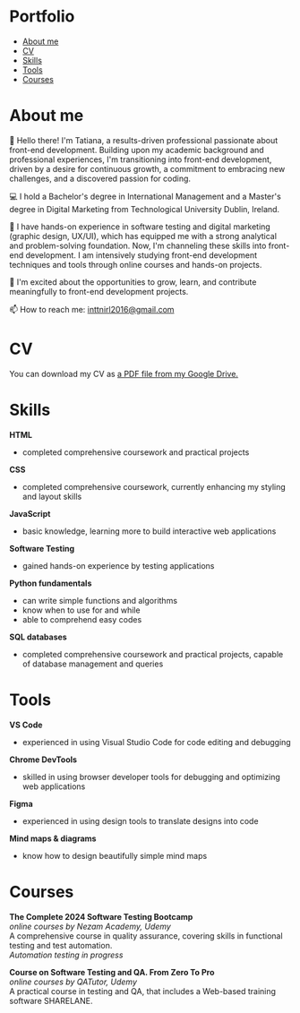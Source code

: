 # Portfolio
- [About me](#about-me)
- [CV](#cv)
- [Skills](#skills)
- [Tools](#tools)
- [Courses](#courses)


  
# About me

👋 Hello there! I'm Tatiana, a results-driven professional passionate about front-end development. Building upon my academic background and professional experiences, I'm transitioning into front-end development, driven by a desire for continuous growth, a commitment to embracing new challenges, and a discovered passion for coding.

💻 I hold a Bachelor's degree in International Management and a Master's degree in Digital Marketing from Technological University Dublin, Ireland.

🌟 I have hands-on experience in software testing and digital marketing (graphic design, UX/UI), which has equipped me with a strong analytical and problem-solving foundation. Now, I'm channeling these skills into front-end development. I am intensively studying front-end development techniques and tools through online courses and hands-on projects.

🚀 I'm excited about the opportunities to grow, learn, and contribute meaningfully to front-end development projects.

📫 How to reach me: inttnirl2016@gmail.com

# CV

You can download my CV as [a PDF file from my Google Drive.](https://drive.google.com/file/d/1e75PAAs8WA9ZALiBxkvfz4R-dqAVd3Yi/view?usp=share_link)

# Skills

**HTML**

- completed comprehensive coursework and practical projects

**CSS**

- completed comprehensive coursework, currently enhancing my styling and layout skills

**JavaScript**

- basic knowledge, learning more to build interactive web applications

**Software Testing**

- gained hands-on experience by testing applications

**Python fundamentals**

- can write simple functions and algorithms
- know when to use for and while
- able to comprehend easy codes

**SQL databases**

- completed comprehensive coursework and practical projects, capable of database management and queries


# Tools
  
**VS Code**
- experienced in using Visual Studio Code for code editing and debugging

**Chrome DevTools**
- skilled in using browser developer tools for debugging and optimizing web applications

**Figma**
- experienced in using design tools to translate designs into code

**Mind maps & diagrams**
- know how to design beautifully simple mind maps

# Courses

**The Complete 2024 Software Testing Bootcamp**  
_online courses by Nezam Academy, Udemy_  
A comprehensive course in quality assurance, covering skills in functional testing and test automation.  
_Automation testing in progress_

**Course on Software Testing and QA. From Zero To Pro**  
_online courses by QATutor, Udemy_  
A practical course in testing and QA, that includes a Web-based training software SHARELANE.
